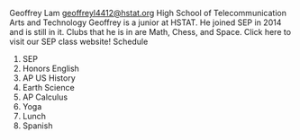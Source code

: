 Geoffrey Lam
geoffreyl4412@hstat.org
High School of Telecommunication Arts and Technology
Geoffrey is a junior at HSTAT. He joined SEP in 2014 and is still in it. Clubs that he is in are Math, Chess, and Space.
Click here to visit our SEP class website!
Schedule
1. SEP
2. Honors English
3. AP US History
4. Earth Science
5. AP Calculus
6. Yoga
7. Lunch
8. Spanish
